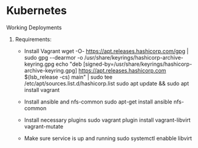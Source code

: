 # Kubernetes
Working Deployments

1) Requirements:
   - Install Vagrant
   wget -O- https://apt.releases.hashicorp.com/gpg | sudo gpg --dearmor -o /usr/share/keyrings/hashicorp-archive-keyring.gpg
   echo "deb [signed-by=/usr/share/keyrings/hashicorp-archive-keyring.gpg] https://apt.releases.hashicorp.com $(lsb_release -cs) main" | sudo tee /etc/apt/sources.list.d/hashicorp.list
   sudo apt update && sudo apt install vagrant

   - Install ansible and nfs-common
   sudo apt-get install ansible nfs-common

   - Install necessary plugins
   sudo vagrant plugin install vagrant-libvirt vagrant-mutate

   - Make sure service is up and running
   sudo systemctl enabble libvirt

